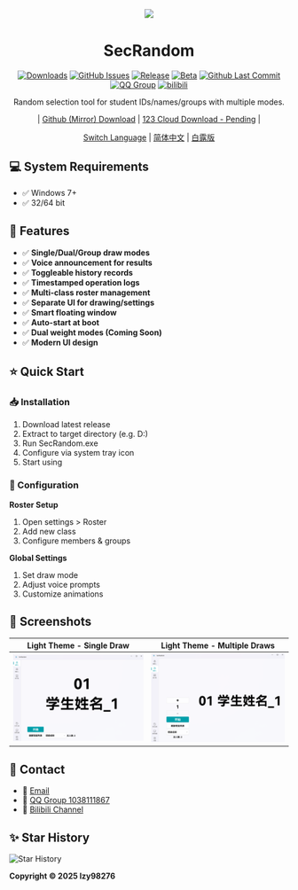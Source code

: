 <div align="center">

<image src="../resources/SecRandom.png" height="128"/>

# SecRandom

[![Downloads](https://img.shields.io/github/downloads/SECTL/SecRandom/total?style=social&label=Downloads&logo=github)](https://github.com/SECTL/SecRandom/releases/latest)
[![GitHub Issues](https://img.shields.io/github/issues-search/SECTL/SecRandom?query=is%3Aopen&style=social-square&logo=github&label=Issues&color=%233fb950)](https://github.com/SECTL/SecRandom/issues)
[![Release](https://img.shields.io/github/v/release/SECTL/SecRandom?style=flat&color=%233fb950&label=Stable)](https://github.com/SECTL/SecRandom/releases/latest)
[![Beta](https://img.shields.io/github/v/release/SECTL/SecRandom?include_prereleases&style=social-square&label=Beta)](https://github.com/SECTL/SecRandom/releases/)
[![Github Last Commit](https://img.shields.io/github/last-commit/SECTL/SecRandom)](https://github.com/SECTL/SecRandom/commits/master)
[![QQ Group](https://img.shields.io/badge/-QQ%20Group%EF%BD%9C1038111867-blue?style=flat&logo=TencentQQ)](https://qm.qq.com/q/yJkTpkiW5i)
[![bilibili](https://img.shields.io/badge/-UP%20Master%EF%BD%9C黎泽懿-%23FB7299?style=flat&logo=bilibili)](https://space.bilibili.com/520571577)

Random selection tool for student IDs/names/groups with multiple modes.

| [Github (Mirror) Download](https://github.com/SECTL/SecRandom/releases) | [123 Cloud Download - Pending](https://www.123684.com/s/9529jv-U4Fxh) |

[Switch Language](javascript:void(0)) | [简体中文](../README.md) | [白露版](readme_bailu.md)

</div>

## 💻 System Requirements
- ✅ Windows 7+
- ✅ 32/64 bit

## 🎉 Features

- ✅ **Single/Dual/Group draw modes**
- ✅ **Voice announcement for results**
- ✅ **Toggleable history records**
- ✅ **Timestamped operation logs**
- ✅ **Multi-class roster management**
- ✅ **Separate UI for drawing/settings**
- ✅ **Smart floating window**
- ✅ **Auto-start at boot**
- ✅ **Dual weight modes (Coming Soon)**
- ✅ **Modern UI design**

## ⭐️ Quick Start

### 📥 Installation
1. Download latest release
2. Extract to target directory (e.g. D:\)
3. Run SecRandom.exe
4. Configure via system tray icon
5. Start using

### 🔧 Configuration
**Roster Setup**
1. Open settings > Roster
2. Add new class
3. Configure members & groups

**Global Settings**
1. Set draw mode
2. Adjust voice prompts
3. Customize animations

## 📌 Screenshots
| Light Theme - Single Draw | Light Theme - Multiple Draws |
|---------------------------|------------------------------|
| ![Single](../ScreenSots/抽单人_浅色.png) | ![Multiple](../ScreenSots/抽多人_浅色.png) |

## 📮 Contact
* 📧 [Email](mailto:lzy.12@foxmail.com)
* 👥 [QQ Group 1038111867](https://qm.qq.com/q/yJkTpkiW5i)
* 🎥 [Bilibili Channel](https://space.bilibili.com/520571577)

## ✨ Star History
<picture>
  <source media="(prefers-color-scheme: dark)" srcset="https://api.star-history.com/svg?repos=SECTL/SecRandom&type=Date&theme=dark">
  <img alt="Star History" src="https://api.star-history.com/svg?repos=SECTL/SecRandom&type=Date">
</picture>

**Copyright © 2025 lzy98276**